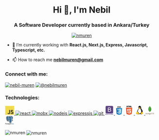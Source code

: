<h1 align="center">Hi 👋, I'm Nebil</h1>
<h3 align="center">A Software Developer currently based in Ankara/Turkey</h3>

<p align="center"> <a href="https://github.com/ryo-ma/github-profile-trophy"><img src="https://github-profile-trophy.vercel.app/?username=nmuren" alt="nmuren" /></a> </p>

- 🌱 I’m currently working with **React.js, Next.js, Express, Javascript, Typescript, etc.**

- 📫 How to reach me **nebilmuren@gmail.com**

<h3 align="left">Connect with me:</h3>
<p align="left">
<a href="https://linkedin.com/in/nebil-muren" target="blank"><img align="center" src="https://velanovascular.com/wp-content/uploads/2020/06/LinkedIn.png" alt="nebil-muren" height="30" width="30" /></a>
<a href="https://medium.com/@nebilmuren" target="blank"><img align="center" src="https://cdn.jsdelivr.net/npm/simple-icons@3.0.1/icons/medium.svg" alt="@nebilmuren" height="30" width="40" /></a>
</p>

<h3 align="left">Technologies:</h3>
<p align="left"> 
<a href="https://developer.mozilla.org/en-US/docs/Web/JavaScript" target="_blank"> <img src="https://raw.githubusercontent.com/devicons/devicon/master/icons/javascript/javascript-original.svg" alt="javascript" width="30" height="30"/> </a> 
<a href="https://reactjs.org/" target="_blank"> <img src="https://upload.wikimedia.org/wikipedia/commons/thumb/4/47/React.svg/1200px-React.svg.png" alt="react" width="33" height="30"/> </a> 
<a href="https://mobx.js.org/" target="_blank"> <img src="https://mobx.js.org/assets/mobx.png" alt="mobx" width="33" height="30"/> </a> 
<a href="https://nodejs.org/" target="_blank"> <img src="https://nodejs.org/static/images/favicons/favicon-32x32.png" alt="nodejs" width="30" height="30"/> </a>
<a href="https://expressjs.com/" target="_blank"> <img src="https://expressjs.com/images/favicon.png" alt="expressjs" width="30" height="28"/> </a> 
<a href="https://git-scm.com/" target="_blank"> <img src="https://www.vectorlogo.zone/logos/git-scm/git-scm-icon.svg" alt="git" width="30" height="30"/> </a>
<a href="https://getbootstrap.com" target="_blank"> <img src="https://raw.githubusercontent.com/devicons/devicon/master/icons/bootstrap/bootstrap-plain-wordmark.svg" alt="bootstrap" width="30" height="30"/> </a>
<a href="https://www.w3schools.com/css/" target="_blank"> <img src="https://raw.githubusercontent.com/devicons/devicon/master/icons/css3/css3-original-wordmark.svg" alt="css3" width="28" height="28"/> </a> 
<a href="https://www.w3.org/html/" target="_blank"> <img src="https://raw.githubusercontent.com/devicons/devicon/master/icons/html5/html5-original-wordmark.svg" alt="html5" width="30" height="30"/> </a> 
<a href="https://www.linux.org/" target="_blank"> <img src="https://raw.githubusercontent.com/devicons/devicon/master/icons/linux/linux-original.svg" alt="linux" width="30" height="30"/> </a> 
<a href="https://www.mongodb.com/" target="_blank"> <img src="https://raw.githubusercontent.com/devicons/devicon/master/icons/mongodb/mongodb-original-wordmark.svg" alt="mongodb" width="30" height="30"/> </a>
<a href="https://www.postgresql.org" target="_blank"> <img src="https://raw.githubusercontent.com/devicons/devicon/master/icons/postgresql/postgresql-original-wordmark.svg" alt="postgresql" width="30" height="30"/> </a>

</p>

<p><img align="left" src="https://github-readme-stats.vercel.app/api/top-langs?username=nmuren&show_icons=true&theme=radical&locale=en&layout=compact" alt="nmuren" /></p>

<p>&nbsp;<img align="center" src="https://github-readme-stats.vercel.app/api?username=nmuren&show_icons=true&theme=dark&locale=en" alt="nmuren" width="50%" /></p>
